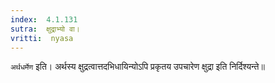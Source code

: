 ```yaml
---
index:  4.1.131
sutra:  क्षुद्राभ्यो वा।
vritti:  nyasa
---
```


`अर्थधर्मेण` इति। अर्थस्य क्षुद्रत्वात्तदभिधायिन्योऽपि प्रकृतय उपचारेण क्षुद्रा इति निर्दिश्यन्ते॥

